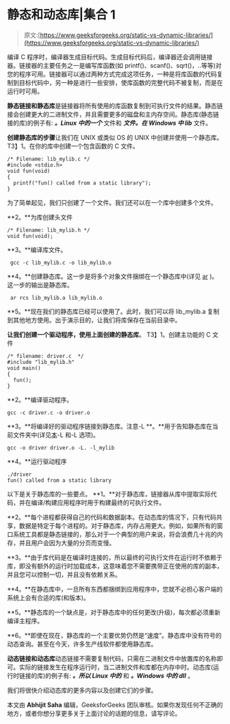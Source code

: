# 静态和动态库|集合 1

> 原文:[https://www.geeksforgeeks.org/static-vs-dynamic-libraries/](https://www.geeksforgeeks.org/static-vs-dynamic-libraries/)

编译 C 程序时，编译器生成目标代码。生成目标代码后，编译器还会调用链接器。链接器的主要任务之一是编写库函数(如 printf()、scanf()、sqrt()，..等等)对您的程序可用。链接器可以通过两种方式完成这项任务，一种是将库函数的代码复制到目标代码中，另一种是进行一些安排，使库函数的完整代码不被复制，而是在运行时可用。

**静态链接和静态库**是链接器将所有使用的库函数复制到可执行文件的结果。静态链接会创建更大的二进制文件，并且需要更多的磁盘和主内存空间。静态库(静态链接的库)的例子有: ***。Linux 中的一个*** 文件和 ***文件。在 Windows 中 lib*** 文件。

**创建静态库的步骤**让我们在 UNIX 或类似 OS 的 UNIX 中创建并使用一个静态库。
T3】1。在你的库中创建一个包含函数的 C 文件。

```
/* Filename: lib_mylib.c */
#include <stdio.h>
void fun(void)
{
  printf("fun() called from a static library");
}
```

为了简单起见，我们只创建了一个文件。我们还可以在一个库中创建多个文件。

**2。**为库创建头文件

```
/* Filename: lib_mylib.h */
void fun(void);
```

**3。**编译库文件。

```
 gcc -c lib_mylib.c -o lib_mylib.o 
```

**4。**创建静态库。这一步是将多个对象文件捆绑在一个静态库中(详见 [ar](http://en.wikipedia.org/wiki/Ar_(Unix)) )。这一步的输出是静态库。

```
 ar rcs lib_mylib.a lib_mylib.o 
```

**5。**现在我们的静态库已经可以使用了。此时，我们可以将 lib_mylib.a 复制到其他地方使用。出于演示目的，让我们将库保存在当前目录中。

**让我们创建一个驱动程序，使用上面创建的静态库**。
T3】1。创建主功能的 C 文件

```
/* filename: driver.c  */
#include "lib_mylib.h"
void main() 
{
  fun();
}
```

**2。**编译驱动程序。

```
gcc -c driver.c -o driver.o
```

**3。**将编译好的驱动程序链接到静态库。注意-L **。**用于告知静态库在当前文件夹中(详见[本](http://gcc.gnu.org/onlinedocs/gcc/Link-Options.html)-L 和-L 选项)。

```
gcc -o driver driver.o -L. -l_mylib
```

**4。**运行驱动程序

```
./driver 
fun() called from a static library
```

以下是关于静态库的一些要点。
**1。**对于静态库，链接器从库中提取实际代码，并在编译/构建应用程序时用于构建最终的可执行文件。

**2。**每个进程都获得自己的代码和数据副本。在动态库的情况下，只有代码共享，数据是特定于每个进程的。对于静态库，内存占用更大。例如，如果所有的窗口系统工具都是静态链接的，那么对于一个典型的用户来说，将会浪费几十兆的内存，并且用户会因为大量的分页而变慢。

**3。**由于库代码是在编译时连接的，所以最终的可执行文件在运行时不依赖于库，即没有额外的运行时加载成本，这意味着您不需要携带正在使用的库的副本，并且您可以控制一切，并且没有依赖关系。

**4。**在静态库中，一旦所有东西都捆绑到应用程序中，您就不必担心客户端的系统上会有合适的库(和版本)。

**5。**静态库的一个缺点是，对于静态库中的任何更改(升级)，每次都必须重新编译主程序。

**6。**即使在现在，静态库的一个主要优势仍然是“速度”。静态库中没有符号的动态查询。甚至在今天，许多生产线软件都使用静态库。

**动态链接和动态库**动态链接不需要复制代码，只需在二进制文件中放置库的名称即可。实际的链接发生在程序运行时，当二进制文件和库都在内存中时。动态库(运行时链接的库)的例子有: ***。所以 Linux 中的*** 和 ***。Windows 中的 dll*** 。

我们将很快介绍动态库的更多内容以及创建它们的步骤。

本文由 **Abhijit Saha** 编辑，GeeksforGeeks 团队审核。如果你发现任何不正确的地方，或者你想分享更多关于上面讨论的话题的信息，请写评论。